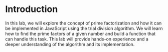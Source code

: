# Introduction

In this lab, we will explore the concept of prime factorization and how it can be implemented in JavaScript using the trial division algorithm. We will learn how to find the prime factors of a given number and build a function that can handle this task. This lab will provide hands-on experience and a deeper understanding of the algorithm and its implementation.
